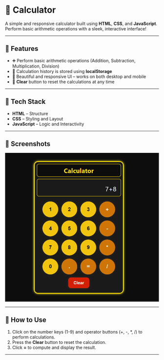 # 🧮 Calculator

A simple and responsive calculator built using **HTML**, **CSS**, and **JavaScript**.  
Perform basic arithmetic operations with a sleek, interactive interface!

---

## 🚀 Features

- ➕ Perform basic arithmetic operations (Addition, Subtraction, Multiplication, Division)
- 💾 Calculation history is stored using **localStorage**
- 🎨 Beautiful and responsive UI – works on both desktop and mobile
- 🔴 **Clear** button to reset the calculations at any time

---

## 🔧 Tech Stack

- **HTML** – Structure  
- **CSS** – Styling and Layout  
- **JavaScript** – Logic and Interactivity

---

## 📸 Screenshots


![screenshot](./image/Screenshot.png)

---

## 🧠 How to Use

1. Click on the number keys (1-9) and operator buttons (+, -, *, /) to perform calculations.
2. Press the **Clear** button to reset the calculation.
3. Click **=** to compute and display the result.

---



